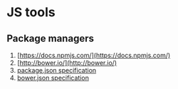 # JS tools
## Package managers
1. [https://docs.npmjs.com/](https://docs.npmjs.com/)
2. [http://bower.io/](http://bower.io/)
3. [package.json specification](https://docs.npmjs.com/files/package.json)
4. [bower.json specification](https://github.com/bower/spec/blob/master/json.md)


 
